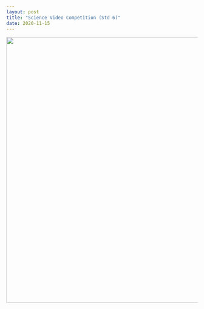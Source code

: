 ```yaml
---
layout: post
title: "Science Video Competition (Std 6)"
date: 2020-11-15
---
```



<center>
    <img src="{{ 'assets/img/new video.jpg'}}" width="700px" alt=""> 
</center>
    
